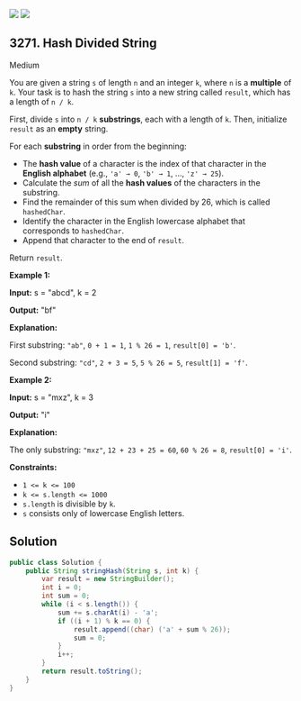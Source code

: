 [![](https://img.shields.io/github/stars/javadev/LeetCode-in-Java?label=Stars&style=flat-square)](https://github.com/javadev/LeetCode-in-Java)
[![](https://img.shields.io/github/forks/javadev/LeetCode-in-Java?label=Fork%20me%20on%20GitHub%20&style=flat-square)](https://github.com/javadev/LeetCode-in-Java/fork)

## 3271\. Hash Divided String

Medium

You are given a string `s` of length `n` and an integer `k`, where `n` is a **multiple** of `k`. Your task is to hash the string `s` into a new string called `result`, which has a length of `n / k`.

First, divide `s` into `n / k` **substrings**, each with a length of `k`. Then, initialize `result` as an **empty** string.

For each **substring** in order from the beginning:

*   The **hash value** of a character is the index of that character in the **English alphabet** (e.g., `'a' → 0`, `'b' → 1`, ..., `'z' → 25`).
*   Calculate the _sum_ of all the **hash values** of the characters in the substring.
*   Find the remainder of this sum when divided by 26, which is called `hashedChar`.
*   Identify the character in the English lowercase alphabet that corresponds to `hashedChar`.
*   Append that character to the end of `result`.

Return `result`.

**Example 1:**

**Input:** s = "abcd", k = 2

**Output:** "bf"

**Explanation:**

First substring: `"ab"`, `0 + 1 = 1`, `1 % 26 = 1`, `result[0] = 'b'`.

Second substring: `"cd"`, `2 + 3 = 5`, `5 % 26 = 5`, `result[1] = 'f'`.

**Example 2:**

**Input:** s = "mxz", k = 3

**Output:** "i"

**Explanation:**

The only substring: `"mxz"`, `12 + 23 + 25 = 60`, `60 % 26 = 8`, `result[0] = 'i'`.

**Constraints:**

*   `1 <= k <= 100`
*   `k <= s.length <= 1000`
*   `s.length` is divisible by `k`.
*   `s` consists only of lowercase English letters.

## Solution

```java
public class Solution {
    public String stringHash(String s, int k) {
        var result = new StringBuilder();
        int i = 0;
        int sum = 0;
        while (i < s.length()) {
            sum += s.charAt(i) - 'a';
            if ((i + 1) % k == 0) {
                result.append((char) ('a' + sum % 26));
                sum = 0;
            }
            i++;
        }
        return result.toString();
    }
}
```